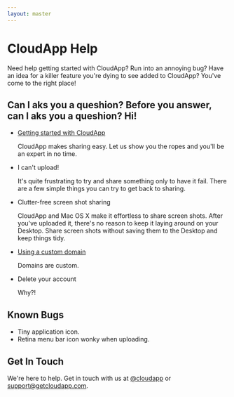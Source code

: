 ```yaml
---
layout: master
---
```


# CloudApp Help

Need help getting started with CloudApp? Run into an annoying bug? Have an idea
for a killer feature you're dying to see added to CloudApp? You've come to the
right place!

## Can I aks you a queshion? Before you answer, can I aks you a queshion? Hi!

 - [Getting started with CloudApp][start]

   CloudApp makes sharing easy. Let us show you the ropes and you'll be an
   expert in no time.

 - I can't upload!

   It's quite frustrating to try and share something only to have it fail. There
   are a few simple things you can try to get back to sharing.

 - Clutter-free screen shot sharing

   CloudApp and Mac OS X make it effortless to share screen shots. After you've
   uploaded it, there's no reason to keep it laying around on your Desktop.
   Share screen shots without saving them to the Desktop and keep things tidy.

 - [Using a custom domain][domain]

   Domains are custom.

 - Delete your account

   Why?!

## Known Bugs

 - Tiny application icon.
 - Retina menu bar icon wonky when uploading.

## Get In Touch

We're here to help. Get in touch with us at [@cloudapp][twitter] or
[support@getcloudapp.com][email].


[start]:   /getting-started
[domain]:  /custom-domain
[twitter]: http://twitter.com/cloudapp
[email]:   mailto:support@getcloudapp.com
